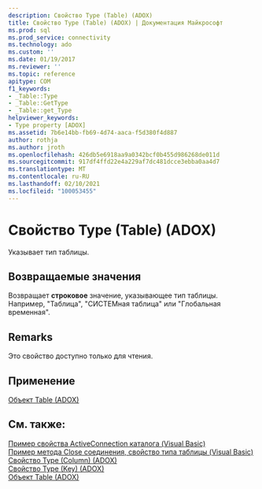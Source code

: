 ```yaml
---
description: Свойство Type (Table) (ADOX)
title: Свойство Type (Table) (ADOX) | Документация Майкрософт
ms.prod: sql
ms.prod_service: connectivity
ms.technology: ado
ms.custom: ''
ms.date: 01/19/2017
ms.reviewer: ''
ms.topic: reference
apitype: COM
f1_keywords:
- _Table::Type
- _Table::GetType
- _Table::get_Type
helpviewer_keywords:
- Type property [ADOX]
ms.assetid: 7b6e14bb-fb69-4d74-aaca-f5d380f4d887
author: rothja
ms.author: jroth
ms.openlocfilehash: 426db5e6918aa9a0342bcf0b455d986268de011d
ms.sourcegitcommit: 917df4ffd22e4a229af7dc481dcce3ebba0aa4d7
ms.translationtype: MT
ms.contentlocale: ru-RU
ms.lasthandoff: 02/10/2021
ms.locfileid: "100053455"
---
```

# <a name="type-property-table-adox"></a>Свойство Type (Table) (ADOX)
Указывает тип таблицы.  
  
## <a name="return-values"></a>Возвращаемые значения  
 Возвращает **строковое** значение, указывающее тип таблицы. Например, "Таблица", "СИСТЕМная таблица" или "Глобальная временная".  
  
## <a name="remarks"></a>Remarks  
 Это свойство доступно только для чтения.  
  
## <a name="applies-to"></a>Применение  
 [Объект Table (ADOX)](./table-object-adox.md)  
  
## <a name="see-also"></a>См. также:  
 [Пример свойства ActiveConnection каталога (Visual Basic)](./catalog-activeconnection-property-example-vb.md)   
 [Пример метода Close соединения, свойство типа таблицы (Visual Basic)](./connection-close-method-table-type-property-example-vb.md)   
 [Свойство Type (Column) (ADOX)](./type-property-column-adox.md)   
 [Свойство Type (Key) (ADOX)](./type-property-key-adox.md)   
 [Объект Table (ADOX)](./table-object-adox.md)